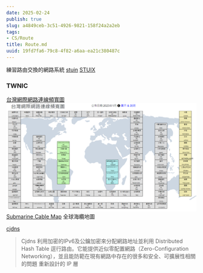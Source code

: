 ```yaml
---
date: 2025-02-24
publish: true
slug: a4849ceb-3c51-4926-9821-158f24a2a2eb
tags:
- CS/Route
title: Route.md
uuid: 19fd7fa6-79c8-4f82-a6aa-ea21c380487c
---
```

練習路由交換的網路系統
[stuin](https://stuin.net/)
[STUIX](https://stuix.io/)

### TWNIC

[台灣網際網路連線頻寬圖](https://map.twnic.tw/)
![](../08dca0c0-26aa-4000-b733-88aaacd3e102.png)
[Submarine Cable Map](https://www.submarinecablemap.com/)
全球海纜地圖

[cjdns](https://github.com/cjdelisle/cjdns)

> Cjdns 利用加密的IPv6及公鑰加密來分配網路地址並利用 Distributed Hash Table 逕行路由。它能提供近似零配置網路（Zero-Configuration Networking），並且能防範在現有網路中存在的很多和安全、可擴展性相關的問題
> 重新設計的 IP 層
